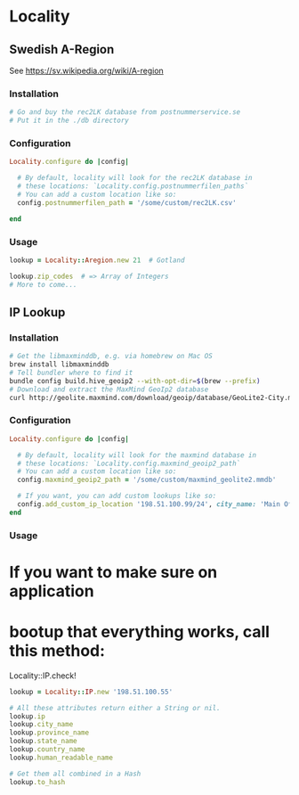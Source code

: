 # Locality

## Swedish A-Region

See https://sv.wikipedia.org/wiki/A-region

### Installation

```bash
# Go and buy the rec2LK database from postnummerservice.se
# Put it in the ./db directory
```

### Configuration

```ruby
Locality.configure do |config|

  # By default, locality will look for the rec2LK database in
  # these locations: `Locality.config.postnummerfilen_paths`
  # You can add a custom location like so:
  config.postnummerfilen_path = '/some/custom/rec2LK.csv'

end

```
### Usage

```ruby
lookup = Locality::Aregion.new 21  # Gotland

lookup.zip_codes  # => Array of Integers
# More to come...
```

## IP Lookup

### Installation

```bash
# Get the libmaxminddb, e.g. via homebrew on Mac OS
brew install libmaxminddb
# Tell bundler where to find it
bundle config build.hive_geoip2 --with-opt-dir=$(brew --prefix)
# Download and extract the MaxMind GeoIp2 database
curl http://geolite.maxmind.com/download/geoip/database/GeoLite2-City.mmdb.gz -o ./db && gunzip ./db/GeoLite2-City.mmdb.gz
```

### Configuration

```ruby
Locality.configure do |config|

  # By default, locality will look for the maxmind database in
  # these locations: `Locality.config.maxmind_geoip2_path`
  # You can add a custom location like so:
  config.maxmind_geoip2_path = '/some/custom/maxmind_geolite2.mmdb'

  # If you want, you can add custom lookups like so:
  config.add_custom_ip_location '198.51.100.99/24', city_name: 'Main Office', country_name: 'Australia'
end
```

### Usage
# If you want to make sure on application
# bootup that everything works, call this method:
Locality::IP.check!

```ruby
lookup = Locality::IP.new '198.51.100.55'

# All these attributes return either a String or nil.
lookup.ip
lookup.city_name
lookup.province_name
lookup.state_name
lookup.country_name
lookup.human_readable_name

# Get them all combined in a Hash
lookup.to_hash
```

